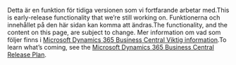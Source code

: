 <span data-ttu-id="d47ec-101">Detta är en funktion för tidiga versionen som vi fortfarande arbetar med.</span><span class="sxs-lookup"><span data-stu-id="d47ec-101">This is early-release functionality that we’re still working on.</span></span> <span data-ttu-id="d47ec-102">Funktionerna och innehållet på den här sidan kan komma att ändras.</span><span class="sxs-lookup"><span data-stu-id="d47ec-102">The functionality, and the content on this page, are subject to change.</span></span> <span data-ttu-id="d47ec-103">Mer information om vad som följer finns i [Microsoft Dynamics 365 Business Central Viktig information](https://go.microsoft.com/fwlink/?linkid=2047422).</span><span class="sxs-lookup"><span data-stu-id="d47ec-103">To learn what’s coming, see the [Microsoft Dynamics 365 Business Central Release Plan](https://go.microsoft.com/fwlink/?linkid=2047422).</span></span>
